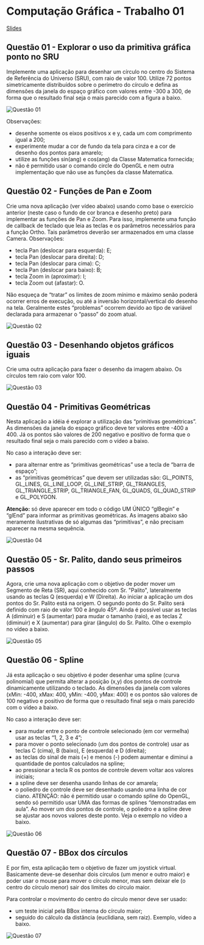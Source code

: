 # Computação Gráfica - Trabalho 01 

[Slides](assets/slides.pdf)

## Questão 01 - Explorar o uso da primitiva gráfica ponto no SRU

Implemente uma aplicação para desenhar um círculo no centro do Sistema de Referência do Universo (SRU), com raio de valor 100. Utilize 72 pontos simetricamente distribuídos sobre o perímetro do círculo e defina as dimensões da janela do espaço gráfico com valores entre -300 a 300, de forma que o resultado final seja o mais parecido com a figura a baixo.

![Questão 01](assets/questão&#32;01.png)

Observações:
* desenhe somente os eixos positivos x e y, cada um com comprimento igual a 200;
* experimente mudar a cor de fundo da tela para cinza e a cor de desenho dos pontos para amarelo;
* utilize as funções sin(ang) e cos(ang) da Classe Matematica fornecida;
* não é permitido usar o comando circle do OpenGL e nem outra implementação que não use as funções da classe Matematica.

## Questão 02 - Funções de Pan e Zoom

Crie uma nova aplicação (ver vídeo abaixo) usando como base o exercício anterior (neste caso o fundo de cor branca e desenho preto) para implementar as funções de Pan e Zoom. Para isso, implemente uma função de callback de teclado que leia as teclas e os parâmetros necessários para a função Ortho. Tais parâmetros deverão ser armazenados em uma classe Camera. 
Observações:

- tecla Pan (deslocar para esquerda): E;
- tecla Pan (deslocar para direita): D;
- tecla Pan (deslocar para cima): C;
- tecla Pan (deslocar para baixo): B;
- tecla Zoom in (aproximar): I;
- tecla Zoom out (afastar): O.

Não esqueça de “tratar” os limites de zoom mínimo e máximo senão poderá ocorrer erros de execução, ou até a inversão horizontal/vertical do desenho na tela. Geralmente estes “problemas” ocorrem devido ao tipo de variável declarada para armazenar o “passo” do zoom atual.


![Questão 02](assets/questão&#32;02.gif)


## Questão 03 - Desenhando objetos gráficos iguais

Crie uma outra aplicação para fazer o desenho da imagem abaixo. Os círculos tem raio com valor 100.

![Questão 03](assets/questão&#32;03.png)

## Questão 04 - Primitivas Geométricas

Nesta aplicação a idéia é explorar a utilização das “primitivas geométricas”. As dimensões da janela do espaço gráfico deve ter valores entre -400 a 400. Já os pontos são valores de 200 negativo e positivo de forma que o resultado final seja o mais parecido com o vídeo a baixo.

No caso a interação deve ser:
- para alternar entre as “primitivas geométricas” use a tecla de “barra de espaço”;
- as “primitivas geométricas” que devem ser utilizadas são: GL_POINTS, GL_LINES,  GL_LINE_LOOP,  GL_LINE_STRIP,  GL_TRIANGLES,  GL_TRIANGLE_STRIP, GL_TRIANGLE_FAN,  GL_QUADS, GL_QUAD_STRIP e GL_POLYGON.

**Atenção:** só deve aparecer em todo o código UM ÚNICO “glBegin” e “glEnd” para informar as primitivas geométricas. As imagens abaixo são meramente ilustrativas de só algumas das “primitivas”, e não precisam aparecer na mesma sequência.

![Questão 04](assets/questão&#32;04.gif)

## Questão 05 - Sr. Palito, dando seus primeiros passos

Agora, crie uma nova aplicação com o objetivo de poder mover um Segmento de Reta (SR), aqui conhecido com Sr. "Palito", lateralmente usando as teclas Q (esquerda) e W (Direita). Ao iniciar a aplicação um dos pontos do Sr. Palito está na origem. O segundo ponto do Sr. Palito será definido com raio de valor 100 e ângulo 45º. Ainda é possível usar as teclas A (diminuir) e S (aumentar) para mudar  o tamanho (raio), e as teclas Z (diminuir) e X (aumentar) para girar (ângulo) do Sr. Palito. Olhe o exemplo no vídeo a baixo.

![Questão 05](assets/questão&#32;05.gif)

## Questão 06 - Spline

Já esta aplicação o seu objetivo é poder desenhar uma spline (curva polinomial) que permita alterar a posição (x,y) dos pontos de controle dinamicamente utilizando o teclado. As dimensões da janela com valores (xMin: -400, xMax: 400, yMin: -400, yMax: 400) e os pontos são valores de 100 negativo e positivo de forma que o resultado final seja o mais parecido com o vídeo a baixo.

No caso a interação deve ser:
- para mudar entre o ponto de controle selecionado (em cor vermelha) usar as teclas “1, 2, 3 e 4”;
- para mover o ponto selecionado (um dos pontos de controle) usar as teclas C (cima), B (baixo), E (esquerda) e D (direita);
- as teclas do sinal de mais (+) e menos (-) podem aumentar e diminui a quantidade de pontos calculados na spline;
- ao pressionar a tecla R os pontos de controle devem voltar aos valores iniciais;
- a spline deve ser desenha usando linhas de cor amarela;
- o poliedro de controle deve ser desenhado usando uma linha de cor ciano.
ATENÇÃO: não é permitido usar o comando spline do OpenGL, sendo só permitido usar UMA das formas de splines “demonstradas em aula”. Ao mover um dos pontos de controle, o poliedro e a spline deve se ajustar aos novos valores deste ponto.
Veja o exemplo no vídeo a baixo.

![Questão 06](assets/questão&#32;06.gif)

## Questão 07 - BBox dos círculos

E por fim, esta aplicação tem o objetivo de fazer um joystick virtual. Basicamente deve-se desenhar dois círculos (um menor e outro maior) e poder usar o mouse para mover o círculo menor, mas sem deixar ele (o centro do círculo menor) sair dos limites do círculo maior.

Para controlar o movimento do centro do círculo menor deve ser usado:
- um teste inicial pela BBox interna do círculo maior;
- seguido do cálculo da distância (euclidiana, sem raiz).
Exemplo, vídeo a baixo.

![Questão 07](assets/questão&#32;07.gif)